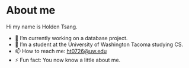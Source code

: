 # About me
<!--
**ht0726/ht0726** is a ✨ _special_ ✨ repository because its `README.md` (this file) appears on your GitHub profile.

Here are some ideas to get you started:
- 👯 I’m looking to collaborate on ...
- 🤔 I’m looking for help with ...
- 💬 Ask me about 
-->
Hi my name is Holden Tsang.
- 🔭 I’m currently working on a database project.
- 🌱 I’m a student at the University of Washington Tacoma studying CS.
- 📫 How to reach me: ht0726@uw.edu
- ⚡ Fun fact: You now know a little about me.
